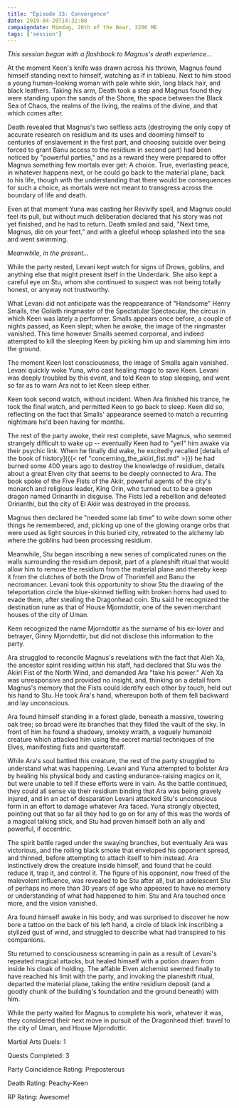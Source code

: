 ```yaml
---
title: "Episode 33: Convergence"
date: 2019-04-20T14:32:00
campaigndate: Mimdag, 26th of the Bear, 3206 ME
tags: ['session']
---
```


*This session began with a flashback to Magnus's death experience...*

At the moment Keen's knife was drawn across his thrown, Magnus found himself standing next to
himself, watching as if in tableau. Next to him stood a young human-looking woman with pale white
skin, long black hair, and black leathers. Taking his arm, Death took a step and Magnus found they
were standing upon the sands of the Shore, the space between the Black Sea of Chaos, the realms of
the living, the realms of the divine, and that which comes after.

Death revealed that Magnus's two selfless acts (destroying the only copy of accurate research on
residium and its uses and dooming himself to centuries of enslavement in the first part, and
choosing suicide over being forced to grant Banu access to the residium in second part) had been
noticed by "powerful parties," and as a reward they were prepared to offer Magnus something few
mortals ever get: A choice. True, everlasting peace, in whatever happens next, or he could go back
to the material plane, back to his life, though with the understanding that there would be
consequences for such a choice, as mortals were not meant to transgress across the boundary of life
and death.

Even at that moment Yuna was casting her Revivify spell, and Magnus could feel its pull, but without
much deliberation declared that his story was not yet finished, and he had to return. Death smiled
and said, "Next time, Magnus, die on your feet," and with a gleeful whoop splashed into the sea and
went swimming.

*Meanwhile, in the present...*

While the party rested, Levani kept watch for signs of Drows, goblins, and anything else that might
present itself in the Underdark. She also kept a careful eye on Stu, whom she continued to suspect
was not being totally honest, or anyway not trustworthy.

What Levani did not anticipate was the reappearance of "Handsome" Henry Smalls, the Goliath
ringmaster of the Spectatular Spectacular, the circus in which Keen was lately a performer. Smalls
appears once before, a couple of nights passed, as Keen slept; when he awoke, the image of the
ringmaster vanished. This time however Smalls seemed corporeal, and indeed attempted to kill the
sleeping Keen by picking him up and slamming him into the ground.

The moment Keen lost consciousness, the image of Smalls again vanished. Levani quickly woke Yuna,
who cast healing magic to save Keen. Levani was deeply troubled by this event, and told Keen to stop
sleeping, and went so far as to warn Ara not to let Keen sleep either.

Keen took second watch, without incident. When Ara finished his trance, he took the final watch, and
permitted Keen to go back to sleep. Keen did so, reflecting on the fact that Smalls' appearance
seemed to match a recurring nightmare he'd been having for months.

The rest of the party awoke, their rest complete, save Magnus, who seemed strangely difficult to
wake up -- eventually Keen had to "yell" him awake via their psychic link. When he finally did wake,
he excitedly recalled [details of the book of history]({{< ref "concerning_the_akiiri_fist.md" >}})
he had burned some 400 years ago to destroy the
knowledge of residium, details about a great Elven city that seems to be deeply connected to Ara.
The book spoke of the Five Fists of the Akiir, powerful agents of the city's monarch and religious
leader, King Orin, who turned out to be a green dragon named Orinanthi in disguise. The Fists led a
rebellion and defeated Orinanthi, but the city of El Akiir was destroyed in the process.

Magnus then declared he "needed some lab time" to write down some other things he remembered, and,
picking up one of the glowing orange orbs that were used as light sources in this buried city,
retreated to the alchemy lab where the goblins had been processing residium.

Meanwhile, Stu began inscribing a new series of complicated runes on the walls surrounding the
residium deposit, part of a planeshift ritual that would allow him to remove the residium from the
material plane and thereby keep it from the clutches of both the Drow of Thorimfell and Banu the
necromancer. Levani took this opportunity to show Stu the drawing of the teleportation circle
the blue-skinned tiefling with broken horns had used to evade them, after stealing the Dragonhead
coin. Stu said he recognized the destination rune as that of House Mjorndottir, one of the seven
merchant houses of the city of Uman.

Keen recognized the name Mjorndottir as the surname of his ex-lover and betrayer, Ginny Mjorndottir,
but did not disclose this information to the party.

Ara struggled to reconcile Magnus's revelations with the fact that Aleh Xa, the ancestor spirit
residing within his staff, had declared that Stu was the Akiiri Fist of the North Wind, and demanded
Ara "take his power." Aleh Xa was unresponsive and provided no insight, and, thinking on a detail
from Magnus's memory that the Fists could identify each other by touch, held out his hand to Stu.
He took Ara's hand, whereupon both of them fell backward and lay unconscious.

Ara found himself standing in a forest glade, beneath a massive, towering oak tree; so broad were
its branches that they filled the vault of the sky. In front of him he found a shadowy, smokey
wraith, a vaguely humanoid creature which attacked him using the secret martial techniques of the
Elves, manifesting fists and quarterstaff.

While Ara's soul battled this creature, the rest of the party struggled to understand what was
happening. Levani and Yuna attempted to bolster Ara by healing his physical body and casting
endurance-raising magics on it, but were unable to tell if these efforts were in vain. As the battle
continued, they could all sense via their residium binding that Ara was being gravely injured, and
in an act of desparation Levani attacked Stu's unconscious form in an effort to damage whatever Ara
faced. Yuna strongly objected, pointing out that so far all they had to go on for any of this was
the words of a magical talking stick, and Stu had proven himself both an ally and powerful, if
eccentric.

The spirit battle raged under the swaying branches, but eventually Ara was victorious, and the
roiling black smoke that enveloped his opponent spread, and thinned, before attempting to attach
itself to him instead. Ara instinctively drew the creature inside himself, and found that he could
reduce it, trap it, and control it. The figure of his opponent, now freed of the malevolent
influence, was revealed to be Stu after all, but an adolescent Stu of perhaps no more than 30 years
of age who appeared to have no memory or understanding of what had happened to him. Stu and Ara
touched once more, and the vision vanished.

Ara found himself awake in his body, and was surprised to discover he now bore a tattoo on the back
of his left hand, a circle of black ink inscribing a stylized gust of wind, and struggled to
describe what had transpired to his companions.

Stu returned to consciousness screaming in pain as a result of Levani's repeated magical attacks,
but healed himself with a potion drawn from inside his cloak of holding. The affable Elven alchemist
seemed finally to have reached his limit with the party, and invoking the planeshift ritual,
departed the material plane, taking the entire residium deposit (and a goodly chunk of the
building's foundation and the ground beneath) with him.

While the party waited for Magnus to complete his work, whatever it was, they considered their next
move in pursuit of the Dragonhead thief: travel to the city of Uman, and House Mjorndottir.

Martial Arts Duels: 1

Quests Completed: 3

Party Coincidence Rating: Preposterous

Death Rating: Peachy-Keen

RP Rating: Awesome!
